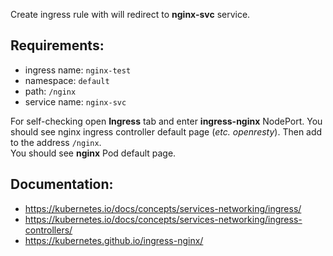 
Create ingress rule with will redirect to **nginx-svc** service.  

## Requirements:
- ingress name: `nginx-test`
- namespace: `default`
- path: `/nginx`
- service name: `nginx-svc`

For self-checking open **Ingress** tab and enter **ingress-nginx** NodePort. You should see nginx ingress controller default page (*etc. openresty*).
Then add to the address `/nginx`.  
You should see **nginx** Pod default page.

## Documentation:
- https://kubernetes.io/docs/concepts/services-networking/ingress/
- https://kubernetes.io/docs/concepts/services-networking/ingress-controllers/
- https://kubernetes.github.io/ingress-nginx/
